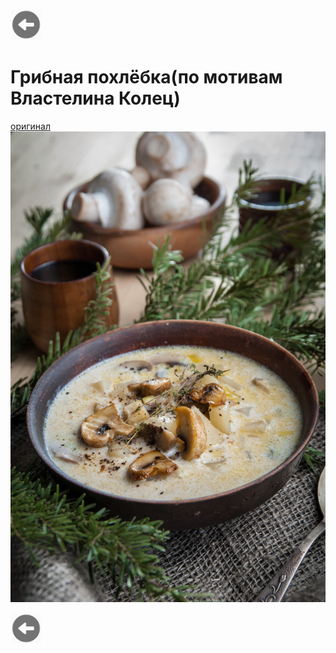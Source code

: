 <a href=./README.md><img src="img/back.jpg" width="50" height="50" /></a>
# Грибная похлёбка(по мотивам Властелина Колец)
 [оригинал](https://pikabu.ru/story/gribnaya_pokhlebka_vlastelin_kolets_literaturnaya_kukhnya_4007713)
<img src="img/shroomsoup.jpg"  />

<a href=./README.md><img src="img/back.jpg" width="50" height="50" /></a>
